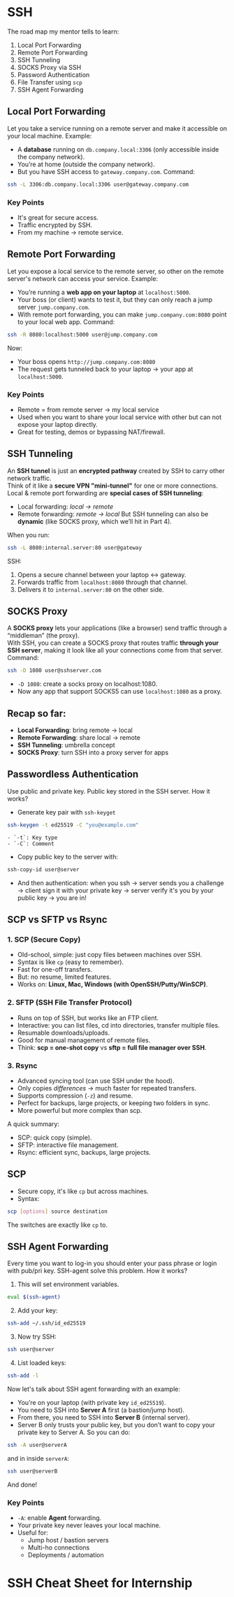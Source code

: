 # SSH
The road map my mentor tells to learn:
1. Local Port Forwarding
2. Remote Port Forwarding
3. SSH Tunneling
4. SOCKS Proxy via SSH
5. Password Authentication 
6. File Transfer using `scp`
7. SSH Agent Forwarding

## Local Port Forwarding
Let you take a service running on a remote server and make it accessible on your local machine. Example: 
- A **database** running on `db.company.local:3306` (only accessible inside the company network).
- You’re at home (outside the company network).
- But you have SSH access to `gateway.company.com`.
Command:
``` bash
ssh -L 3306:db.company.local:3306 user@gateway.company.com
```

### Key Points
- It's great for secure access.
- Traffic encrypted by SSH.
- From my machine -> remote service.

## Remote Port Forwarding
Let you expose a local service to the remote server, so other on the remote server's network can access your service. Example:
- You’re running a **web app on your laptop** at `localhost:5000`.
- Your boss (or client) wants to test it, but they can only reach a jump server `jump.company.com`.
- With remote port forwarding, you can make `jump.company.com:8080` point to your local web app.
Command:
```bash
ssh -R 8080:localhost:5000 user@jump.company.com
```
Now:
- Your boss opens `http://jump.company.com:8080`
- The request gets tunneled back to your laptop → your app at `localhost:5000`.

### Key Points
- Remote = from remote server -> my local service
- Used when you want to share your local service with other but can not expose your laptop directly.
- Great for testing, demos or bypassing NAT/firewall.

## SSH Tunneling
An **SSH tunnel** is just an **encrypted pathway** created by SSH to carry other network traffic.  
Think of it like a **secure VPN "mini-tunnel"** for one or more connections.
Local & remote port forwarding are **special cases of SSH tunneling**:
- Local forwarding: _local → remote_
- Remote forwarding: _remote → local_
But SSH tunneling can also be **dynamic** (like SOCKS proxy, which we’ll hit in Part 4).

When you run:
```bash
ssh -L 8080:internal.server:80 user@gateway
```
SSH:
1. Opens a secure channel between your laptop ↔ gateway.
2. Forwards traffic from `localhost:8080` through that channel.
3. Delivers it to `internal.server:80` on the other side.

## SOCKS Proxy
A **SOCKS proxy** lets your applications (like a browser) send traffic through a “middleman” (the proxy).  
With SSH, you can create a SOCKS proxy that routes traffic **through your SSH server**, making it look like all your connections come from that server.
Command:
```bash
ssh -D 1080 user@sshserver.com
```
- `-D 1080`: create a socks proxy on localhost:1080.
- Now any app that support SOCKS5 can use `localhost:1080` as a proxy.

## Recap so far:
- **Local Forwarding**: bring remote -> local
- **Remote Forwarding**: share local -> remote
- **SSH Tunneling**: umbrella concept
- **SOCKS Proxy**: turn SSH into a proxy server for apps

## Passwordless Authentication 
Use public and private key. Public key stored in the SSH server. How it works?
- Generate key pair with `ssh-keyget`
```bash
ssh-keygen -t ed25519 -C "you@example.com"
```
	- `-t`: Key type
	- `-C`: Comment
- Copy public key to the server with:
```bash
ssh-copy-id user@server
```
- And then authentication: when you ssh -> server sends you a challenge -> client sign it with your private key -> server verify it's you by your public key -> you are in!

## SCP vs SFTP vs Rsync
### 1. SCP (Secure Copy)
- Old-school, simple: just copy files between machines over SSH.
- Syntax is like `cp` (easy to remember).
- Fast for one-off transfers.
- But: no resume, limited features.
- Works on: **Linux, Mac, Windows (with OpenSSH/Putty/WinSCP)**.
### 2. SFTP (SSH File Transfer Protocol)
- Runs on top of SSH, but works like an FTP client.
- Interactive: you can list files, cd into directories, transfer multiple files.
- Resumable downloads/uploads.
- Good for manual management of remote files.
- Think: **scp = one-shot copy** vs **sftp = full file manager over SSH**.
### 3. Rsync
- Advanced syncing tool (can use SSH under the hood).
- Only copies _differences_ → much faster for repeated transfers.
- Supports compression (`-z`) and resume.
- Perfect for backups, large projects, or keeping two folders in sync.
- More powerful but more complex than scp.

A quick summary: 
- SCP: quick copy (simple).
- SFTP: interactive file management.
- Rsync: efficient sync, backups, large projects.

## SCP
- Secure copy, it's like `cp` but across machines.
- Syntax:
```bash
scp [options] source destination
```
The switches are exactly like `cp` to.

## SSH Agent Forwarding
Every time you want to log-in you should enter your pass phrase or login with pub/pri key. SSH-agent solve this problem. How it works?
1. This will set environment variables.
```bash
eval $(ssh-agent)
```
2. Add your key:
```bash
ssh-add ~/.ssh/id_ed25519
```
3. Now try SSH:
```bash
ssh user@server
```
4. List loaded keys:
```bash
ssh-add -l
```

Now let's talk about SSH agent forwarding with an example:
- You’re on your laptop (with private key `id_ed25519`).
- You need to SSH into **Server A** first (a bastion/jump host).
- From there, you need to SSH into **Server B** (internal server).
- Server B only trusts your public key, but you don’t want to copy your private key to Server A.
So you can do:
```bash
ssh -A user@serverA
```
and in inside `serverA`:
```bash
ssh user@serverB
```
And done!

### Key Points
- `-A`: enable **Agent** forwarding.
- Your private key never leaves your local machine.
- Useful for:
	- Jump host / bastion servers
	- Multi-ho connections
	- Deployments / automation

# SSH Cheat Sheet for Internship